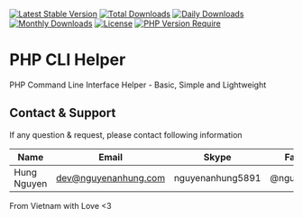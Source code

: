[![Latest Stable Version](https://img.shields.io/packagist/v/nguyenanhung/php-cli-helper.svg?style=flat-square)](https://packagist.org/packages/nguyenanhung/php-cli-helper)
[![Total Downloads](https://img.shields.io/packagist/dt/nguyenanhung/php-cli-helper.svg?style=flat-square)](https://packagist.org/packages/nguyenanhung/php-cli-helper)
[![Daily Downloads](https://img.shields.io/packagist/dd/nguyenanhung/php-cli-helper.svg?style=flat-square)](https://packagist.org/packages/nguyenanhung/php-cli-helper)
[![Monthly Downloads](https://img.shields.io/packagist/dm/nguyenanhung/php-cli-helper.svg?style=flat-square)](https://packagist.org/packages/nguyenanhung/php-cli-helper)
[![License](https://img.shields.io/packagist/l/nguyenanhung/php-cli-helper.svg?style=flat-square)](https://packagist.org/packages/nguyenanhung/php-cli-helper)
[![PHP Version Require](https://img.shields.io/packagist/dependency-v/nguyenanhung/php-cli-helper/php)](https://packagist.org/packages/nguyenanhung/php-cli-helper)

# PHP CLI Helper

PHP Command Line Interface Helper - Basic, Simple and Lightweight

## Contact & Support

If any question & request, please contact following information

| Name        | Email                | Skype            | Facebook      |
|-------------|----------------------|------------------|---------------|
| Hung Nguyen | dev@nguyenanhung.com | nguyenanhung5891 | @nguyenanhung |

From Vietnam with Love <3

